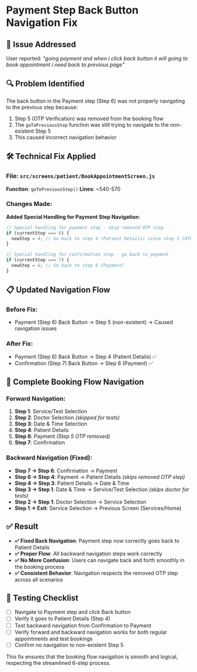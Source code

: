 # Payment Step Back Button Navigation Fix

## 🎯 **Issue Addressed**
User reported: *"going payment and when i click back button it will going to book appointment i need back to previous page"*

## 🔍 **Problem Identified**
The back button in the Payment step (Step 6) was not properly navigating to the previous step because:
1. Step 5 (OTP Verification) was removed from the booking flow
2. The `goToPreviousStep` function was still trying to navigate to the non-existent Step 5
3. This caused incorrect navigation behavior

## 🛠️ **Technical Fix Applied**

### **File**: `src/screens/patient/BookAppointmentScreen.js`
**Function**: `goToPreviousStep()`
**Lines**: ~540-570

### **Changes Made**:

**Added Special Handling for Payment Step Navigation**:
```javascript
// Special handling for payment step - skip removed OTP step
if (currentStep === 6) {
  newStep = 4; // Go back to step 4 (Patient Details) since step 5 (OTP) is removed
}

// Special handling for confirmation step - go back to payment
if (currentStep === 7) {
  newStep = 6; // Go back to step 6 (Payment)
}
```

## 📋 **Updated Navigation Flow**

### **Before Fix**:
- Payment (Step 6) Back Button → Step 5 (non-existent) → Caused navigation issues

### **After Fix**:
- Payment (Step 6) Back Button → Step 4 (Patient Details) ✅
- Confirmation (Step 7) Back Button → Step 6 (Payment) ✅

## 🎯 **Complete Booking Flow Navigation**

### **Forward Navigation**:
1. **Step 1**: Service/Test Selection
2. **Step 2**: Doctor Selection *(skipped for tests)*
3. **Step 3**: Date & Time Selection
4. **Step 4**: Patient Details
5. **Step 6**: Payment *(Step 5 OTP removed)*
6. **Step 7**: Confirmation

### **Backward Navigation** (Fixed):
- **Step 7 → Step 6**: Confirmation → Payment
- **Step 6 → Step 4**: Payment → Patient Details *(skips removed OTP step)*
- **Step 4 → Step 3**: Patient Details → Date & Time
- **Step 3 → Step 1**: Date & Time → Service/Test Selection *(skips doctor for tests)*
- **Step 2 → Step 1**: Doctor Selection → Service Selection
- **Step 1 → Exit**: Service Selection → Previous Screen (Services/Home)

## ✅ **Result**
- **✅ Fixed Back Navigation**: Payment step now correctly goes back to Patient Details
- **✅ Proper Flow**: All backward navigation steps work correctly
- **✅ No More Confusion**: Users can navigate back and forth smoothly in the booking process
- **✅ Consistent Behavior**: Navigation respects the removed OTP step across all scenarios

## 🧪 **Testing Checklist**
- [ ] Navigate to Payment step and click Back button
- [ ] Verify it goes to Patient Details (Step 4)
- [ ] Test backward navigation from Confirmation to Payment
- [ ] Verify forward and backward navigation works for both regular appointments and test bookings
- [ ] Confirm no navigation to non-existent Step 5

This fix ensures that the booking flow navigation is smooth and logical, respecting the streamlined 6-step process.
